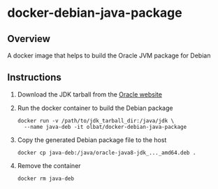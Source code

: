 # docker-debian-java-package

## Overview
A docker image that helps to build the Oracle JVM package for Debian


## Instructions

1. Download the JDK tarball from the [Oracle website](http://www.oracle.com/technetwork/java/javase/downloads/index.html)
2. Run the docker container to build the Debian package
    ```
    docker run -v /path/to/jdk_tarball_dir:/java/jdk \
      --name java-deb -it olbat/docker-debian-java-package
    ```

3. Copy the generated Debian package file to the host
    ```
    docker cp java-deb:/java/oracle-java8-jdk_..._amd64.deb .
    ```

4. Remove the container
    ```
    docker rm java-deb
    ```
